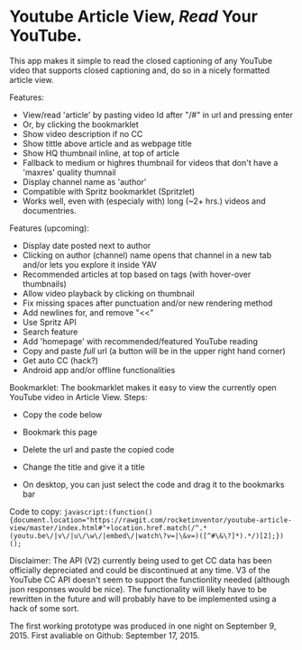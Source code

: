 # Youtube Article View, _Read_ Your YouTube.

This app makes it simple to read the closed captioning of any YouTube video that supports closed captioning and, do so in a nicely formatted article view.

Features:
- View/read 'article' by pasting video Id after "/#" in url and pressing enter
- Or, by clicking the bookmarklet
- Show video description if no CC
- Show tittle above article and as webpage title
- Show HQ thumbnail inline, at top of article
- Fallback to medium or highres thumbnail for videos that don't have a 'maxres' quality thumnail
- Display channel name as 'author'
- Compatible with Spritz bookmarklet (Spritzlet)
- Works well, even with (especialy with) long (~2+ hrs.) videos and documentries.

Features (upcoming):
- Display date posted next to author
- Clicking on author (channel) name opens that channel in a new tab and/or lets you explore it inside YAV
- Recommended articles at top based on tags (with hover-over thumbnails)
- Allow video playback by clicking on thumbnail
- Fix missing spaces after punctuation and/or new rendering method
- Add newlines for, and remove "<<"
- Use Spritz API
- Search feature
- Add 'homepage' with recommended/featured YouTube reading
- Copy and paste _full_ url (a button will be in the upper right hand corner)
- Get auto CC (hack?)
- Android app and/or offline functionalities

Bookmarklet:
The bookmarklet makes it easy to view the currently open YouTube video in Article View.
Steps:
- Copy the code below
- Bookmark this page
- Delete the url and paste the copied code
- Change the title and give it a title

- On desktop, you can just select the code and drag it to the bookmarks bar

Code to copy:
`javascript:(function(){document.location="https://rawgit.com/rocketinventor/youtube-article-view/master/index.html#"+location.href.match(/^.*(youtu.be\/|v\/|u\/\w\/|embed\/|watch\?v=|\&v=)([^#\&\?]*).*/)[2];})();`

Disclaimer: The API (V2) currently being used to get CC data has been officially depreciated and could be discontinued at any time. V3 of the YouTube CC API doesn't seem to support the functionlity needed (although json responses would be nice). The functionality will likely have to be rewritten in the future and will probably have to be implemented using a hack of some sort.

The first working prototype was produced in one night on September 9, 2015.
First avaliable on Github: September 17, 2015.
